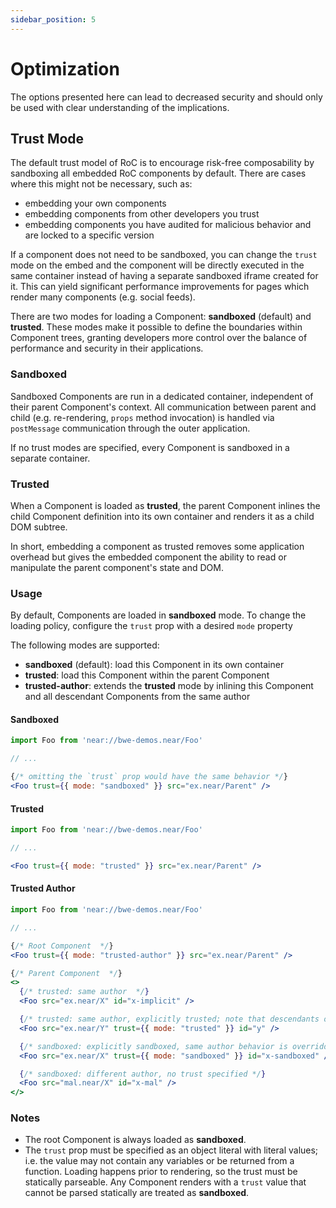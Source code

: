 ```yaml
---
sidebar_position: 5
---
```


# Optimization

The options presented here can lead to decreased security and should only be used with clear understanding of the implications.

## Trust Mode

The default trust model of RoC is to encourage risk-free composability by sandboxing all embedded RoC components by default. There are cases where this might not be necessary, such as:
- embedding your own components
- embedding components from other developers you trust
- embedding components you have audited for malicious behavior and are locked to a specific version

If a component does not need to be sandboxed, you can change the `trust` mode on the embed and the component will be directly executed in the same container instead of having a separate sandboxed iframe created for it. This can yield significant performance improvements for pages which render many components (e.g. social feeds).

There are two modes for loading a Component: **sandboxed** (default) and **trusted**. These modes make it possible to define the boundaries within Component trees, granting developers more control over the balance of performance and security in their applications.

### Sandboxed

Sandboxed Components are run in a dedicated container, independent of their parent Component's context. All communication
between parent and child (e.g. re-rendering, `props` method invocation) is handled via `postMessage` communication through
the outer application.

If no trust modes are specified, every Component is sandboxed in a separate container.

### Trusted

When a Component is loaded as **trusted**, the parent Component inlines the child Component definition into its
own container and renders it as a child DOM subtree.

In short, embedding a component as trusted removes some application overhead but gives the embedded component the ability to read or manipulate the parent component's state and DOM.

### Usage

By default, Components are loaded in **sandboxed** mode. To change the loading policy, configure the `trust` prop with a desired `mode` property

The following modes are supported:
 - **sandboxed** (default): load this Component in its own container
 - **trusted**: load this Component within the parent Component
 - **trusted-author**: extends the **trusted** mode by inlining this Component and all descendant Components from the same author

#### Sandboxed
```jsx
import Foo from 'near://bwe-demos.near/Foo'

// ...

{/* omitting the `trust` prop would have the same behavior */}
<Foo trust={{ mode: "sandboxed" }} src="ex.near/Parent" />
```

#### Trusted
```jsx
import Foo from 'near://bwe-demos.near/Foo'

// ...

<Foo trust={{ mode: "trusted" }} src="ex.near/Parent" />
```

#### Trusted Author
```jsx
import Foo from 'near://bwe-demos.near/Foo'

// ...

{/* Root Component  */}
<Foo trust={{ mode: "trusted-author" }} src="ex.near/Parent" />

{/* Parent Component  */}
<>
  {/* trusted: same author  */}
  <Foo src="ex.near/X" id="x-implicit" />

  {/* trusted: same author, explicitly trusted; note that descendants of Y authored by ex.near will still be trusted */}
  <Foo src="ex.near/Y" trust={{ mode: "trusted" }} id="y" />

  {/* sandboxed: explicitly sandboxed, same author behavior is overridden */}
  <Foo src="ex.near/X" trust={{ mode: "sandboxed" }} id="x-sandboxed" />

  {/* sandboxed: different author, no trust specified */}
  <Foo src="mal.near/X" id="x-mal" />
</>
```

### Notes

- The root Component is always loaded as **sandboxed**.
- The `trust` prop must be specified as an object literal with literal values; i.e. the value may not contain any variables
    or be returned from a function. Loading happens prior to rendering, so the trust must be statically parseable. Any
    Component renders with a `trust` value that cannot be parsed statically are treated as **sandboxed**.